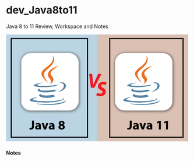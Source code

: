 # dev_Java8to11
Java 8 to 11 Review, Workspace and Notes

![Java 8 vs Java 11](https://github.com/lel99999/dev_Java8to11/blob/main/java-8-vs-java-11.png) <br/>

#### Notes
